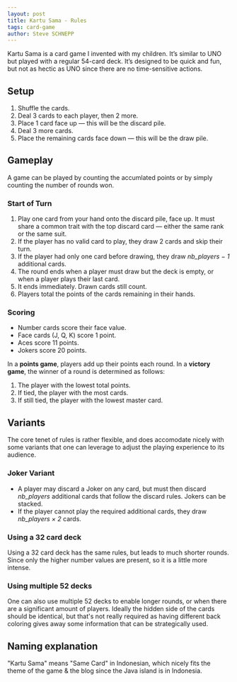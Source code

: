 ```yaml
---
layout: post
title: Kartu Sama - Rules
tags: card-game
author: Steve SCHNEPP
---
```


Kartu Sama is a card game I invented with my children. It’s similar to UNO but played with a regular 54-card deck.
It’s designed to be quick and fun, but not as hectic as UNO since there are no time-sensitive actions.

## Setup

1. Shuffle the cards.
2. Deal 3 cards to each player, then 2 more.
3. Place 1 card face up — this will be the discard pile.
4. Deal 3 more cards.
5. Place the remaining cards face down — this will be the draw pile.

## Gameplay

A game can be played by counting the accumlated points or by simply counting the number of rounds won.

### Start of Turn

1. Play one card from your hand onto the discard pile, face up.
   It must share a common trait with the top discard card — either the same rank or the same suit.
2. If the player has no valid card to play, they draw 2 cards and skip their turn.
3. If the player had only one card before drawing, they draw *nb_players − 1* additional cards.
4. The round ends when a player must draw but the deck is empty, or when a player plays their last card.
5. It ends immediately. Drawn cards still count.
6. Players total the points of the cards remaining in their hands.

### Scoring

* Number cards score their face value.
* Face cards (J, Q, K) score 1 point.
* Aces score 11 points.
* Jokers score 20 points.

In a **points game**, players add up their points each round.
In a **victory game**, the winner of a round is determined as follows:

1. The player with the lowest total points.
2. If tied, the player with the most cards.
3. If still tied, the player with the lowest master card.

## Variants

The core tenet of rules is rather flexible, and does accomodate nicely with some variants that one can
leverage to adjust the playing experience to its audience.

### Joker Variant

* A player may discard a Joker on any card, but must then discard *nb_players* additional cards that
  follow the discard rules. Jokers can be stacked.
* If the player cannot play the required additional cards, they draw *nb_players × 2* cards.

### Using a 32 card deck

Using a 32 card deck has the same rules, but leads to much shorter rounds.
Since only the higher number values are present, so it is a little more intense. 

### Using multiple 52 decks

One can also use multiple 52 decks to enable longer rounds, or when there are a significant amount of players.
Ideally the hidden side of the cards should be identical, but that's not really required as having different
back coloring gives away some information that can be strategically used.


## Naming explanation

"Kartu Sama" means "Same Card" in Indonesian, which nicely fits the theme of the game & the blog since
the Java island is in Indonesia.
